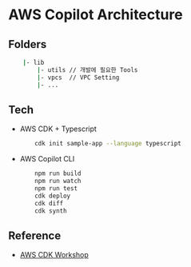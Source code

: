 # AWS Copilot Architecture

## Folders 

```sh
    |- lib
        |- utils // 개발에 필요한 Tools
        |- vpcs  // VPC Setting
        |- ...
```

## Tech

- AWS CDK + Typescript

    ```sh
        cdk init sample-app --language typescript
    ```

- AWS Copilot CLI

    ```sh
        npm run build
        npm run watch
        npm run test
        cdk deploy
        cdk diff
        cdk synth
    ```

## Reference

- <a href="https://cdkworkshop.com/20-typescript/20-create-project/300-structure.html"> AWS CDK Workshop </a>